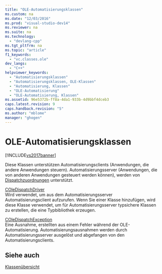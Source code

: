 ```yaml
---
title: "OLE-Automatisierungsklassen"
ms.custom: na
ms.date: "12/03/2016"
ms.prod: "visual-studio-dev14"
ms.reviewer: na
ms.suite: na
ms.technology: 
  - "devlang-cpp"
ms.tgt_pltfrm: na
ms.topic: "article"
f1_keywords: 
  - "vc.classes.ole"
dev_langs: 
  - "C++"
helpviewer_keywords: 
  - "Automatisierungsklassen"
  - "Automatisierungsklassen, OLE-Klassen"
  - "Automatisierung, Klassen"
  - "OLE-Automatisierung"
  - "OLE-Automatisierung, Klassen"
ms.assetid: 96e5372b-ff8a-4da1-933b-4d9bbf4dceb3
caps.latest.revision: 9
caps.handback.revision: "5"
ms.author: "mblome"
manager: "ghogen"
---
```

# OLE-Automatisierungsklassen
[!INCLUDE[vs2017banner](../assembler/inline/includes/vs2017banner.md)]

Diese Klassen unterstützen Automatisierungsclients \(Anwendungen, die andere Anwendungen steuern\).  Automatisierungsserver \(Anwendungen, die von anderen Anwendungen gesteuert werden können\), werden von [Dispatchzuordnungen](../mfc/reference/dispatch-maps.md) unterstützt.  
  
 [COleDispatchDriver](../mfc/reference/coledispatchdriver-class.md)  
 Wird verwendet, um aus dem Automatisierungsserver Automatisierungsclient aufzurufen.  Wenn Sie einer Klasse hinzufügen, wird diese Klasse verwendet, um für Automatisierungsserver typsichere Klassen zu erstellen, die eine Typbibliothek erzeugen.  
  
 [COleDispatchException](../mfc/reference/coledispatchexception-class.md)  
 Eine Ausnahme, erstellten aus einem Fehler während der OLE\-Automatisierung.  Automatisierungsausnahmen werden durch Automatisierungsserver ausgelöst und abgefangen von den Automatisierungsclients.  
  
## Siehe auch  
 [Klassenübersicht](../mfc/class-library-overview.md)